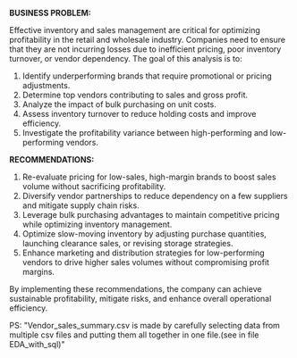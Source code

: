 **BUSINESS PROBLEM:**

Effective inventory and sales management are critical for optimizing profitability in the retail and wholesale industry. Companies need to ensure that they are not incurring losses due to inefficient pricing, poor inventory turnover, or vendor dependency. The goal of this analysis is to:
1) Identify underperforming brands that require promotional or pricing adjustments.
2) Determine top vendors contributing to sales and gross profit.
3) Analyze the impact of bulk purchasing on unit costs.
4) Assess inventory turnover to reduce holding costs and improve efficiency.
5) Investigate the profitability variance between high-performing and low-performing vendors.


**RECOMMENDATIONS:**
1) Re-evaluate pricing for low-sales, high-margin brands to boost sales volume without sacrificing profitability.
2) Diversify vendor partnerships to reduce dependency on a few suppliers and mitigate supply chain risks.
3) Leverage bulk purchasing advantages to maintain competitive pricing while optimizing inventory management.
4) Optimize slow-moving inventory by adjusting purchase quantities, launching clearance sales, or revising storage strategies.
5) Enhance marketing and distribution strategies for low-performing vendors to drive higher sales volumes without compromising profit margins.

By implementing these recommendations, the company can achieve sustainable profitability, mitigate risks, and enhance overall operational efficiency.


PS: "Vendor_sales_summary.csv is made by carefully selecting data from multiple csv files and putting them all together in one file.(see in file EDA_with_sql)"











